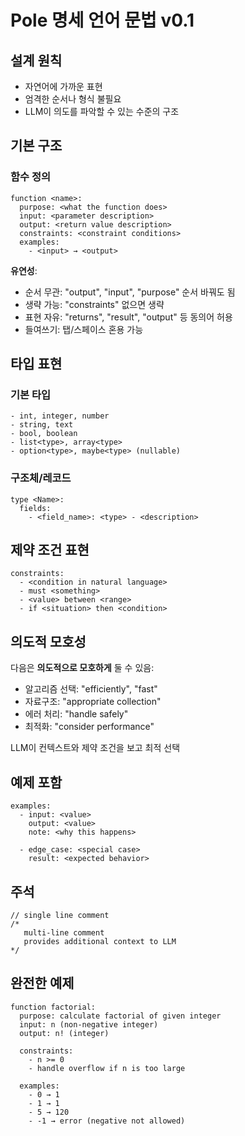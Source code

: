 # Pole 명세 언어 문법 v0.1

## 설계 원칙
- 자연어에 가까운 표현
- 엄격한 순서나 형식 불필요
- LLM이 의도를 파악할 수 있는 수준의 구조

## 기본 구조

### 함수 정의
```
function <name>:
  purpose: <what the function does>
  input: <parameter description>
  output: <return value description>
  constraints: <constraint conditions>
  examples:
    - <input> → <output>
```

**유연성**:
- 순서 무관: "output", "input", "purpose" 순서 바꿔도 됨
- 생략 가능: "constraints" 없으면 생략
- 표현 자유: "returns", "result", "output" 등 동의어 허용
- 들여쓰기: 탭/스페이스 혼용 가능

## 타입 표현

### 기본 타입
```
- int, integer, number
- string, text
- bool, boolean
- list<type>, array<type>
- option<type>, maybe<type> (nullable)
```

### 구조체/레코드
```
type <Name>:
  fields:
    - <field_name>: <type> - <description>
```

## 제약 조건 표현

```
constraints:
  - <condition in natural language>
  - must <something>
  - <value> between <range>
  - if <situation> then <condition>
```

## 의도적 모호성

다음은 **의도적으로 모호하게** 둘 수 있음:
- 알고리즘 선택: "efficiently", "fast"
- 자료구조: "appropriate collection"
- 에러 처리: "handle safely"
- 최적화: "consider performance"

LLM이 컨텍스트와 제약 조건을 보고 최적 선택

## 예제 포함

```
examples:
  - input: <value>
    output: <value>
    note: <why this happens>
    
  - edge_case: <special case>
    result: <expected behavior>
```

## 주석

```
// single line comment
/* 
   multi-line comment
   provides additional context to LLM
*/
```

## 완전한 예제

```pole
function factorial:
  purpose: calculate factorial of given integer
  input: n (non-negative integer)
  output: n! (integer)
  
  constraints:
    - n >= 0
    - handle overflow if n is too large
  
  examples:
    - 0 → 1
    - 1 → 1
    - 5 → 120
    - -1 → error (negative not allowed)
```
